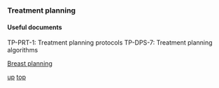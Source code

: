 ### Treatment planning

#### Useful documents
TP-PRT-1: Treatment planning protocols
TP-DPS-7: Treatment planning algorithms

[Breast planning](Breast%20planning%20notes.md)

[up](README.md)
[top](../README.md)
